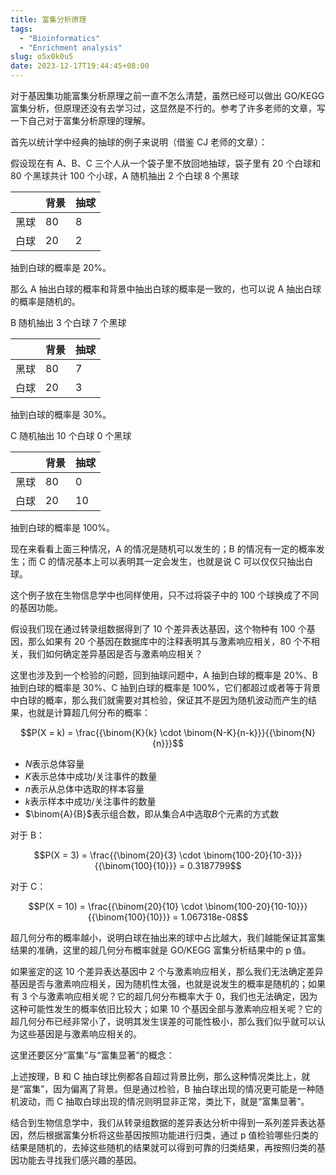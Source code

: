 ```yaml
---
title: 富集分析原理
tags:
  - "Bioinformatics"
  - "Enrichment analysis"
slug: o5x0k0u5
date: 2023-12-17T19:44:45+08:00
---
```


对于基因集功能富集分析原理之前一直不怎么清楚，虽然已经可以做出 GO/KEGG 富集分析，但原理还没有去学习过，这显然是不行的。参考了许多老师的文章，写一下自己对于富集分析原理的理解。

<!--more-->

首先以统计学中经典的抽球的例子来说明（借鉴 CJ 老师的文章）：

假设现在有 A、B、C 三个人从一个袋子里不放回地抽球，袋子里有 20 个白球和 80 个黑球共计 100 个小球，A 随机抽出 2 个白球 8 个黑球

|   | 背景 | 抽球 |
| - | - | - |
| 黑球 | 80 | 8 |
| 白球 | 20 | 2 |

抽到白球的概率是 20%。

那么 A 抽出白球的概率和背景中抽出白球的概率是一致的，也可以说 A 抽出白球的概率是随机的。

B 随机抽出 3 个白球 7 个黑球

|   | 背景 | 抽球 |
| - | - | - |
| 黑球 | 80 | 7 |
| 白球 | 20 | 3 |

抽到白球的概率是 30%。

C 随机抽出 10 个白球 0 个黑球

|   | 背景 | 抽球 |
| - | - | - |
| 黑球 | 80 | 0 |
| 白球 | 20 | 10 |

抽到白球的概率是 100%。

现在来看看上面三种情况，A 的情况是随机可以发生的；B 的情况有一定的概率发生；而 C 的情况基本上可以表明其一定会发生，也就是说 C 可以仅仅只抽出白球。

这个例子放在生物信息学中也同样使用，只不过将袋子中的 100 个球换成了不同的基因功能。

假设我们现在通过转录组数据得到了 10 个差异表达基因，这个物种有 100 个基因，那么如果有 20 个基因在数据库中的注释表明其与激素响应相关，80 个不相关，我们如何确定差异基因是否与激素响应相关？

这里也涉及到一个检验的问题，回到抽球问题中，A 抽到白球的概率是 20%、B 抽到白球的概率是 30%、C 抽到白球的概率是 100%，它们都超过或者等于背景中白球的概率，那么我们就需要对其检验，保证其不是因为随机波动而产生的结果，也就是计算超几何分布的概率：

$$P(X = k) = \frac{{\binom{K}{k} \cdot \binom{N-K}{n-k}}}{{\binom{N}{n}}}$$
- $N$表示总体容量
- $K$表示总体中成功/关注事件的数量
- $n$表示从总体中选取的样本容量
- $k$表示样本中成功/关注事件的数量
- $\binom{A}{B}$表示组合数，即从集合$A$中选取$B$个元素的方式数

对于 B：

$$P(X = 3) = \frac{{\binom{20}{3} \cdot \binom{100-20}{10-3}}}{{\binom{100}{10}}} = 0.3187799$$

对于 C：

$$P(X = 10) = \frac{{\binom{20}{10} \cdot \binom{100-20}{10-10}}}{{\binom{100}{10}}} = 1.067318e-08$$

超几何分布的概率越小，说明白球在抽出来的球中占比越大，我们越能保证其富集结果的准确，这里的超几何分布概率就是 GO/KEGG 富集分析结果中的 p 值。

如果鉴定的这 10 个差异表达基因中 2 个与激素响应相关，那么我们无法确定差异基因是否与激素响应相关，因为随机性太强，也就是说发生的概率是随机的；如果有 3 个与激素响应相关呢？它的超几何分布概率大于 0，我们也无法确定，因为这种可能性发生的概率依旧比较大；如果 10 个基因全部与激素响应相关呢？它的超几何分布已经非常小了，说明其发生误差的可能性极小，那么我们似乎就可以认为这些基因是与激素响应相关的。

这里还要区分“富集”与“富集显著”的概念：

上述按理，B 和 C 抽白球比例都各自超过背景比例，那么这种情况类比上，就是“富集”，因为偏离了背景。但是通过检验，B 抽白球出现的情况更可能是一种随机波动，而 C 抽取白球出现的情况则明显非正常，类比下，就是“富集显著”。

结合到生物信息学中，我们从转录组数据的差异表达分析中得到一系列差异表达基因，然后根据富集分析将这些基因按照功能进行归类，通过 p 值检验哪些归类的结果是随机的，去掉这些随机的结果就可以得到可靠的归类结果，再按照归类的基因功能去寻找我们感兴趣的基因。
